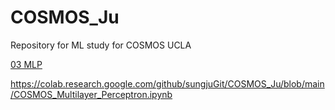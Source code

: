 # COSMOS_Ju

Repository for ML study for COSMOS UCLA

[03 MLP](COSMOS_Multilayer_Perceptron.ipynb)

https://colab.research.google.com/github/sungjuGit/COSMOS_Ju/blob/main/COSMOS_Multilayer_Perceptron.ipynb
